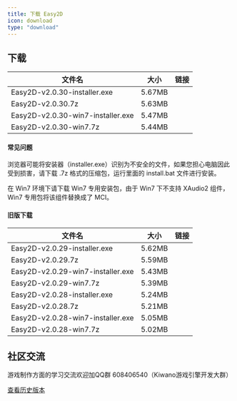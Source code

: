 ```yaml
---
title: 下载 Easy2D
icon: download
type: "download"
---
```


## 下载

| 文件名                  |   大小   |   链接   |
| ---------------------- |:-------:|:--------:|
| Easy2D-v2.0.30-installer.exe | 5.67MB   | [<i class="download icon"></i>](https://easy2d-bucket.oss-cn-hangzhou.aliyuncs.com/release/easy2d-v2.0.30-installer.exe) |
| Easy2D-v2.0.30.7z  | 5.63MB   | [<i class="download icon"></i>](https://easy2d-bucket.oss-cn-hangzhou.aliyuncs.com/release/easy2d-v2.0.30.7z) |
| Easy2D-v2.0.30-win7-installer.exe | 5.47MB   | [<i class="download icon"></i>](https://easy2d-bucket.oss-cn-hangzhou.aliyuncs.com/release/easy2d-v2.0.30-win7-installer.exe) |
| Easy2D-v2.0.30-win7.7z  | 5.44MB   | [<i class="download icon"></i>](https://easy2d-bucket.oss-cn-hangzhou.aliyuncs.com/release/easy2d-v2.0.30-win7.7z) |

#### 常见问题

浏览器可能将安装器（installer.exe）识别为不安全的文件，如果您担心电脑因此受到损害，请下载 .7z 格式的压缩包，运行里面的 install.bat 文件进行安装。

在 Win7 环境下请下载 Win7 专用安装包，由于 Win7 下不支持 XAudio2 组件，Win7 专用包将该组件替换成了 MCI。

#### 旧版下载

| 文件名                  |   大小   |   链接   |
| ----------------------- |:--------:|:--------:|
| Easy2D-v2.0.29-installer.exe | 5.62MB   | [<i class="download icon"></i>](https://easy2d-bucket.oss-cn-hangzhou.aliyuncs.com/release/easy2d-v2.0.29-installer.exe) |
| Easy2D-v2.0.29.7z  | 5.59MB   | [<i class="download icon"></i>](https://easy2d-bucket.oss-cn-hangzhou.aliyuncs.com/release/easy2d-v2.0.29.7z) |
| Easy2D-v2.0.29-win7-installer.exe | 5.43MB   | [<i class="download icon"></i>](https://easy2d-bucket.oss-cn-hangzhou.aliyuncs.com/release/easy2d-v2.0.29-win7-installer.exe) |
| Easy2D-v2.0.29-win7.7z  | 5.39MB   | [<i class="download icon"></i>](https://easy2d-bucket.oss-cn-hangzhou.aliyuncs.com/release/easy2d-v2.0.29-win7.7z) |
| Easy2D-v2.0.28-installer.exe | 5.24MB   | [<i class="download icon"></i>](https://easy2d-bucket.oss-cn-hangzhou.aliyuncs.com/release/easy2d-v2.0.28-installer.exe) |
| Easy2D-v2.0.28.7z  | 5.21MB   | [<i class="download icon"></i>](https://easy2d-bucket.oss-cn-hangzhou.aliyuncs.com/release/easy2d-v2.0.28.7z) |
| Easy2D-v2.0.28-win7-installer.exe | 5.05MB   | [<i class="download icon"></i>](https://easy2d-bucket.oss-cn-hangzhou.aliyuncs.com/release/easy2d-v2.0.28-win7-installer.exe) |
| Easy2D-v2.0.28-win7.7z  | 5.02MB   | [<i class="download icon"></i>](https://easy2d-bucket.oss-cn-hangzhou.aliyuncs.com/release/easy2d-v2.0.28-win7.7z) |

## 社区交流

游戏制作方面的学习交流欢迎加QQ群 608406540（Kiwano游戏引擎开发大群）

<a class="ui button" href="/history">查看历史版本</a>